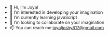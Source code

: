 - 👋 Hi, I’m Joyal
- 👀 I’m interested in developing your imagination
- 🌱 I’m currently learning javaScript 
- 💞️ I’m looking to collaborate on your imagination 
- 📫 You can reach me joyaljoshy817@gmail.com 

<!---
JoyalBCE145/JoyalBCE145 is a ✨ special ✨ repository because its `README.md` (this file) appears on your GitHub profile.
You can click the Preview link to take a look at your changes.
--->
